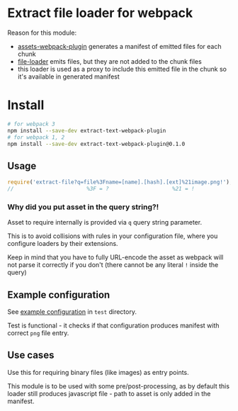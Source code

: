 # Extract file loader for webpack

Reason for this module:

- [assets-webpack-plugin](https://github.com/kossnocorp/assets-webpack-plugin)
generates a manifest of emitted files for each chunk
- [file-loader](https://github.com/webpack/file-loader) emits files, but they are
not added to the chunk files
- this loader is used as a proxy to include this emitted file in the chunk
so it's available in generated manifest

# Install

```bash
# for webpack 3
npm install --save-dev extract-text-webpack-plugin
# for webpack 1, 2
npm install --save-dev extract-text-webpack-plugin@0.1.0
```

## Usage

```js
require('extract-file?q=file%3Fname=[name].[hash].[ext]%21image.png!');
//                       %3F = ?                    %21 = !
```

### Why did you put asset in the query string?!

Asset to require internally is provided via `q` query string parameter.

This is to avoid collisions with rules in your configuration file, where you configure
loaders by their extensions.

Keep in mind that you have to fully URL-encode the asset as webpack will not parse
it correctly if you don't (there cannot be any literal `!` inside the query)


## Example configuration

See [example configuration](test/webpack.config.js) in `test` directory.

Test is functional - it checks if that configuration produces manifest
with correct `png` file entry.

## Use cases

Use this for requiring binary files (like images) as entry points.

This module is to be used with some pre/post-processing, as by default
this loader still produces javascript file - path to asset is only added
in the manifest.
